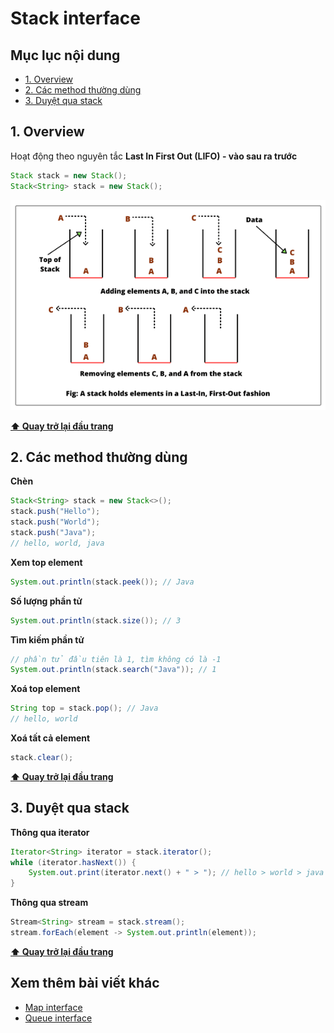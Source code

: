 # Stack interface

## Mục lục nội dung

- [1. Overview](#1-overview)
- [2. Các method thường dùng](#2-các-method-thường-dùng)
- [3. Duyệt qua stack](#3-duyệt-qua-stack)

## 1. Overview

Hoạt động theo nguyên tắc **Last In First Out (LIFO) - vào sau ra trước**

```java
Stack stack = new Stack();
Stack<String> stack = new Stack();
```

![Stack](/assets/day28-stack.jpg)

**[⬆ Quay trở lại đầu trang](#mục-lục-nội-dung)**

## 2. Các method thường dùng

**Chèn**

```java
Stack<String> stack = new Stack<>();
stack.push("Hello");
stack.push("World");
stack.push("Java");
// hello, world, java
```

**Xem top element**

```java
System.out.println(stack.peek()); // Java
```

**Số lượng phần tử**

```java
System.out.println(stack.size()); // 3
```

**Tìm kiếm phần tử**

```java
// phần tử đầu tiên là 1, tìm không có là -1
System.out.println(stack.search("Java")); // 1
```

**Xoá top element**

```java
String top = stack.pop(); // Java
// hello, world
```

**Xoá tất cả element**

```java
stack.clear();
```

**[⬆ Quay trở lại đầu trang](#mục-lục-nội-dung)**

## 3. Duyệt qua stack 

**Thông qua iterator**

```java
Iterator<String> iterator = stack.iterator();
while (iterator.hasNext()) {
    System.out.print(iterator.next() + " > "); // hello > world > java
}
```

**Thông qua stream**

```java
Stream<String> stream = stack.stream();
stream.forEach(element -> System.out.println(element));
```

**[⬆ Quay trở lại đầu trang](#mục-lục-nội-dung)**

## Xem thêm bài viết khác

- [Map interface](day027.md)
- [Queue interface](day029.md)
